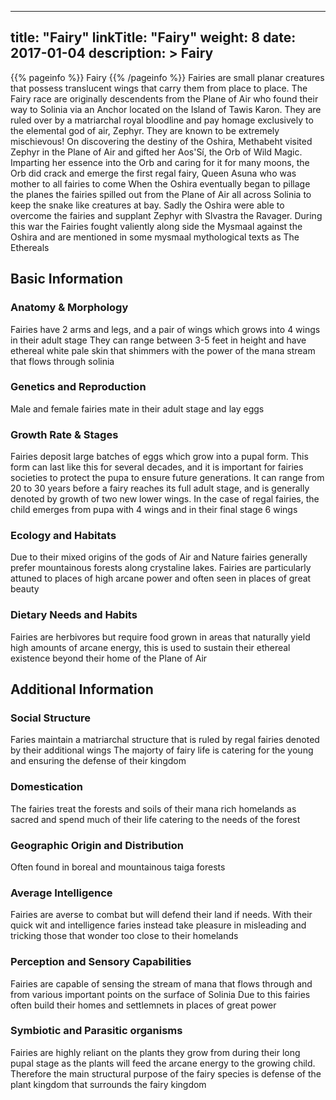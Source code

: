 
---
title: "Fairy"
linkTitle: "Fairy"
weight: 8
date: 2017-01-04
description: >
 Fairy
---

{{% pageinfo %}}
Fairy
{{% /pageinfo %}}
Fairies are small planar creatures that possess translucent wings that carry them from place to place. The Fairy race are originally descendents from the Plane of Air who found their way to Solinia via an Anchor located on the Island of Tawis Karon. They are ruled over by a matriarchal royal bloodline and pay homage exclusively to the elemental god of air, Zephyr. They are known to be extremely mischievous!  On discovering the destiny of the Oshira, Methabeht visited Zephyr in the Plane of Air and gifted her Aos'Sí, the Orb of Wild Magic. Imparting her essence into the Orb and caring for it for many moons, the Orb did crack and emerge the first regal fairy, Queen Asuna who was mother to all fairies to come  When the Oshira eventually began to pillage the planes the fairies spilled out from the Plane of Air all across Solinia to keep the snake like creatures at bay. Sadly the Oshira were able to overcome the fairies and supplant Zephyr with Slvastra the Ravager. During this war the Fairies fought valiently along side the Mysmaal against the Oshira and are mentioned in some mysmaal mythological texts as The Ethereals

## Basic Information


<div class="">


### Anatomy & Morphology

Fairies have 2 arms and legs, and a pair of wings which grows into 4 wings in their adult stage  They can range between 3-5 feet in height and have ethereal white pale skin that shimmers with the power of the mana stream that flows through solinia

### Genetics and Reproduction

Male and female fairies mate in their adult stage and lay eggs

### Growth Rate & Stages

Fairies deposit large batches of eggs which grow into a pupal form. This form can last like this for several decades, and it is important for fairies societies to protect the pupa to ensure future generations. It can range from 20 to 30 years before a fairy reaches its full adult stage, and is generally denoted by growth of two new lower wings. In the case of regal fairies, the child emerges from pupa with 4 wings and in their final stage 6 wings

### Ecology and Habitats

Due to their mixed origins of the gods of Air and Nature fairies generally prefer mountainous forests along crystaline lakes. Fairies are particularly attuned to places of high arcane power and often seen in places of great beauty

### Dietary Needs and Habits

Fairies are herbivores but require food grown in areas that naturally yield high amounts of arcane energy, this is used to sustain their ethereal existence beyond their home of the Plane of Air

       

    

## Additional Information


<div class="">
           

### Social Structure

Faries maintain a matriarchal structure that is ruled by regal fairies denoted by their additional wings  The majorty of fairy life is catering for the young and ensuring the defense of their kingdom

### Domestication

The fairies treat the forests and soils of their mana rich homelands as sacred and spend much of their life catering to the needs of the forest

### Geographic Origin and Distribution

Often found in boreal and mountainous taiga forests

### Average Intelligence

Fairies are averse to combat but will defend their land if needs. With their quick wit and intelligence faries instead take pleasure in misleading and tricking those that wonder too close to their homelands

### Perception and Sensory Capabilities

Fairies are capable of sensing the stream of mana that flows through and from various important points on the surface of Solinia  Due to this fairies often build their homes and settlemnets in places of great power

### Symbiotic and Parasitic organisms

Fairies are highly reliant on the plants they grow from during their long pupal stage as the plants will feed the arcane energy to the growing child. Therefore the main structural purpose of the fairy species is defense of the plant kingdom that surrounds the fairy kingdom

    
